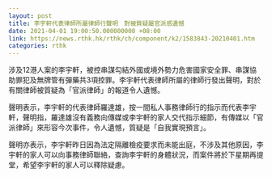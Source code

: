 ```yaml
---
layout: post
title: 李宇軒代表律師所屬律師行聲明　對被質疑屬官派感遺憾
date: 2021-04-01 19:00:50.000000000 +08:00
link: https://news.rthk.hk/rthk/ch/component/k2/1583843-20210401.htm
categories: rthk
---
```


涉及12港人案的李宇軒，被控串謀勾結外國或境外勢力危害國家安全罪、串謀協助罪犯及無牌管有彈藥共3項控罪。李宇軒代表律師所屬的律師行發出聲明，對於有關律師被質疑為「官派律師」的報道令人遺憾。

聲明表示，李宇軒的代表律師羅達雄，按一間私人事務律師行的指示而代表李宇軒，聲明指，羅達雄沒有義務向傳媒或李宇軒的家人交代指示細節，有傳媒以「官派律師」來形容今次事件，令人遺憾，質疑是「自我實現預言」。

聲明亦表示，李宇軒昨日因為法定隔離檢疫要求而未能出庭，不涉及其他原因，李宇軒的家人可以向事務律師聯絡，查詢李宇軒的身體狀況，而案件將於下星期再提堂，希望李宇軒的家人可以釋除疑慮。
